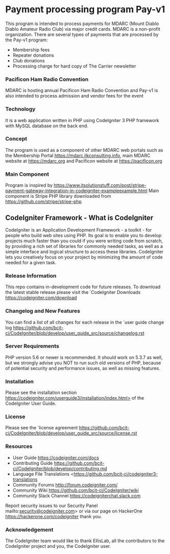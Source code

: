 # Payment processing program Pay-v1
This program is intended to process payments for MDARC (Mount Diablo Diablo Amateur Radio Club) via major credit cards. MDARC is a non-profit organization. There are several types of payments that are processed by the Pay-v1 program:
* Membership fees
* Repeater donations
* Club donations
* Processing charge for hard copy of The Carrier newsletter
### Pacificon Ham Radio Convention
MDARC is hosting annual Pacificon Ham Radio Convention and Pay-v1 is also intended to process admission and vendor fees for the event
### Technology
It is a web application written in PHP using CodeIgniter 3 PHP framework with MySQL database on the back end.
### Concept
The program is used as a component of other MDARC web portals such as the Membership Portal https://mdarc.jlkconsulting.info, main MDARC website at https://mdarc.org and Pacificon website at https://pacificon.org 
### Main Component
Program is inspired by https://www.itsolutionstuff.com/post/stripe-payment-gateway-integration-in-codeigniter-exampleexample.html
Main component is Stripe PHP library downloaded from https://github.com/stripe/stripe-php
## CodeIgniter Framework - What is CodeIgniter
CodeIgniter is an Application Development Framework - a toolkit - for people
who build web sites using PHP. Its goal is to enable you to develop projects
much faster than you could if you were writing code from scratch, by providing
a rich set of libraries for commonly needed tasks, as well as a simple
interface and logical structure to access these libraries. CodeIgniter lets
you creatively focus on your project by minimizing the amount of code needed
for a given task.
### Release Information
This repo contains in-development code for future releases. To download the
latest stable release please visit the `CodeIgniter Downloads
https://codeigniter.com/download
### Changelog and New Features
You can find a list of all changes for each release in the `user
guide change log https://github.com/bcit-ci/CodeIgniter/blob/develop/user_guide_src/source/changelog.rst
### Server Requirements
PHP version 5.6 or newer is recommended.
It should work on 5.3.7 as well, but we strongly advise you NOT to run
such old versions of PHP, because of potential security and performance
issues, as well as missing features.
### Installation 
Please see the installation section https://codeigniter.com/userguide3/installation/index.html>
of the CodeIgniter User Guide.
### License
Please see the `license
agreement https://github.com/bcit-ci/CodeIgniter/blob/develop/user_guide_src/source/license.rst
### Resources
-  User Guide https://codeigniter.com/docs
-  Contributing Guide https://github.com/bcit-ci/CodeIgniter/blob/develop/contributing.md
-  Language File Translations <https://github.com/bcit-ci/codeigniter3-translations
-  Community Forums http://forum.codeigniter.com/
-  Community Wiki https://github.com/bcit-ci/CodeIgniter/wiki
-  Community Slack Channel <https://codeigniterchat.slack.com>

Report security issues to our Security Panel mailto:security@codeigniter.com>
or via our page on HackerOne https://hackerone.com/codeigniter thank you.
### Acknowledgement
The CodeIgniter team would like to thank EllisLab, all the
contributors to the CodeIgniter project and you, the CodeIgniter user.


